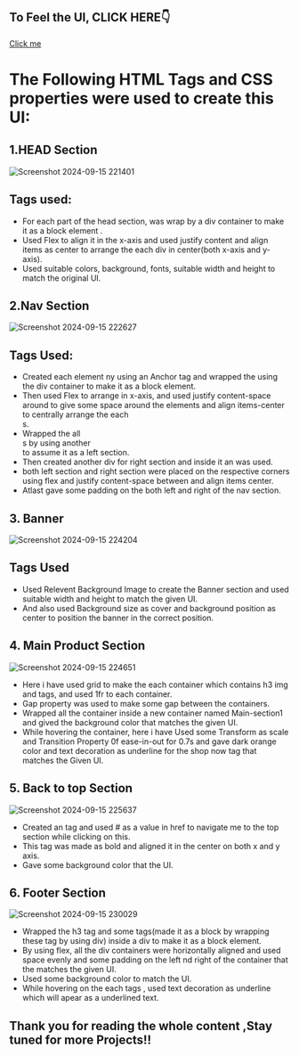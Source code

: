 ## To Feel the UI, CLICK HERE👇 ##
[Click me](https://surya-annadurai-10.github.io/Weekly_test5_CSS_Properties_amazon/)

# The Following HTML Tags and CSS properties were used to create this UI: #
## 1.HEAD Section ##

![Screenshot 2024-09-15 221401](https://github.com/user-attachments/assets/94fb2289-95e6-4250-b5cb-a7e43c9b737c)

## Tags used: ##

- For each part of the head section, was wrap by a div container to make it as a block element . 
- Used Flex to align it in the x-axis and used justify content and align items as center to arrange the each div in center(both x-axis and y-axis).
- Used suitable colors, background, fonts, suitable width and height to match the original UI. 

## 2.Nav Section ##

![Screenshot 2024-09-15 222627](https://github.com/user-attachments/assets/26209333-ee3a-4a54-9578-02b8eaafaea3)

## Tags Used: ##

- Created each element ny using an Anchor tag and wrapped the <a> using the div container to make it as a block element.
- Then used Flex to arrange in x-axis, and used justify content-space around to give some space around the elements and align items-center to centrally arrange the each <div>s. 
- Wrapped the all <div>s by using another <div> to assume it as a left section.
- Then created another div for right section and inside it an <a> was used.
- both left section and right section were placed on the respective corners using flex and justify content-space between and align items center.
- Atlast gave some padding on the both left and right of the nav section.

## 3. Banner ##

![Screenshot 2024-09-15 224204](https://github.com/user-attachments/assets/9cc7d060-98ed-4d79-85e5-c86ab52e2b86)

## Tags Used ##

- Used Relevent Background Image to create the Banner section and used suitable width and height to match the given UI.
- And also used Background size as cover and background position as center to position the banner in the correct position.

## 4. Main Product Section ##

![Screenshot 2024-09-15 224651](https://github.com/user-attachments/assets/13b1038b-56de-40ff-8001-b5f8d374fcdc)

- Here i have used grid to make the each container which contains h3 img and <a> tags, and used 1fr to each container.
- Gap property was used to make some gap between the containers.
- Wrapped all the container inside a new container named Main-section1 and gived the background color that matches the given UI.
- While hovering the container, here i have Used some Transform as scale and Transition Property 0f ease-in-out for 0.7s and gave dark orange color and text decoration as underline for the shop now <a> tag that matches the Given UI.


## 5. Back to top Section ##

![Screenshot 2024-09-15 225637](https://github.com/user-attachments/assets/fc6c73ae-c383-428e-831b-0dd5d9577371)

- Created an <a> tag and used # as a value in href to navigate me to the top section while clicking on this.
- This tag was made as bold and aligned it in the center on both x and y axis.
- Gave some background color that the UI.

## 6. Footer Section ##


![Screenshot 2024-09-15 230029](https://github.com/user-attachments/assets/d3b9de78-e24d-48fa-87e5-ca091c3d2c60)

- Wrapped the h3 tag and some <a> tags(made it as a block by wrapping these <a> tag by using div) inside a div to make it as a block element.
- By using flex, all the div containers were horizontally aligned and used space evenly and some padding on the left nd right of the container that the matches the given UI.
- Used some background color to match the UI.
- While hovering on the each <a> tags , used text decoration as underline which will apear as a underlined text.

## Thank you for reading the whole content ,Stay tuned for more Projects!! ##
